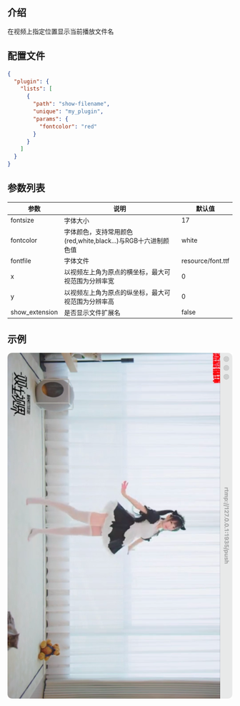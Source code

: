 ## 介绍

在视频上指定位置显示当前播放文件名

## 配置文件

```json
{
  "plugin": {
    "lists": [
      {
        "path": "show-filename",
        "unique": "my_plugin",
        "params": {
          "fontcolor": "red"
        }
      }
    ]
  }
}
```



## 参数列表

| 参数           | 说明                                                         | 默认值            |
| -------------- | ------------------------------------------------------------ | ----------------- |
| fontsize       | 字体大小                                                     | 17                |
| fontcolor      | 字体颜色，支持常用颜色(red,white,black...)与RGB十六进制颜色值 | white             |
| fontfile       | 字体文件                                                     | resource/font.ttf |
| x              | 以视频左上角为原点的横坐标，最大可视范围为分辨率宽           | 0                 |
| y              | 以视频左上角为原点的纵坐标，最大可视范围为分辨率高           | 0                 |
| show_extension | 是否显示文件扩展名                                           | false             |



## 示例

![image-20220825135221559](./show-filename.assets/image-20220825135221559.png)